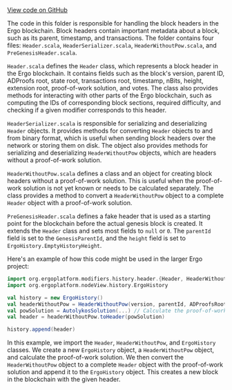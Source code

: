 [View code on GitHub](https://github.com/ergoplatform/ergo/.autodoc/docs/json/src/main/scala/org/ergoplatform/modifiers/history/header)

The code in this folder is responsible for handling the block headers in the Ergo blockchain. Block headers contain important metadata about a block, such as its parent, timestamp, and transactions. The folder contains four files: `Header.scala`, `HeaderSerializer.scala`, `HeaderWithoutPow.scala`, and `PreGenesisHeader.scala`.

`Header.scala` defines the `Header` class, which represents a block header in the Ergo blockchain. It contains fields such as the block's version, parent ID, ADProofs root, state root, transactions root, timestamp, nBits, height, extension root, proof-of-work solution, and votes. The class also provides methods for interacting with other parts of the Ergo blockchain, such as computing the IDs of corresponding block sections, required difficulty, and checking if a given modifier corresponds to this header.

`HeaderSerializer.scala` is responsible for serializing and deserializing `Header` objects. It provides methods for converting `Header` objects to and from binary format, which is useful when sending block headers over the network or storing them on disk. The object also provides methods for serializing and deserializing `HeaderWithoutPow` objects, which are headers without a proof-of-work solution.

`HeaderWithoutPow.scala` defines a class and an object for creating block headers without a proof-of-work solution. This is useful when the proof-of-work solution is not yet known or needs to be calculated separately. The class provides a method to convert a `HeaderWithoutPow` object to a complete `Header` object with a proof-of-work solution.

`PreGenesisHeader.scala` defines a fake header that is used as a starting point for the blockchain before the actual genesis block is created. It extends the `Header` class and sets most fields to `null` or `0`. The `parentId` field is set to the `GenesisParentId`, and the `height` field is set to `ErgoHistory.EmptyHistoryHeight`.

Here's an example of how this code might be used in the larger Ergo project:

```scala
import org.ergoplatform.modifiers.history.header.{Header, HeaderWithoutPow}
import org.ergoplatform.nodeView.history.ErgoHistory

val history = new ErgoHistory()
val headerWithoutPow = HeaderWithoutPow(version, parentId, ADProofsRoot, stateRoot, transactionsRoot, timestamp, nBits, height, extensionRoot, votes)
val powSolution = AutolykosSolution(...) // Calculate the proof-of-work solution
val header = headerWithoutPow.toHeader(powSolution)

history.append(header)
```

In this example, we import the `Header`, `HeaderWithoutPow`, and `ErgoHistory` classes. We create a new `ErgoHistory` object, a `HeaderWithoutPow` object, and calculate the proof-of-work solution. We then convert the `HeaderWithoutPow` object to a complete `Header` object with the proof-of-work solution and append it to the `ErgoHistory` object. This creates a new block in the blockchain with the given header.
